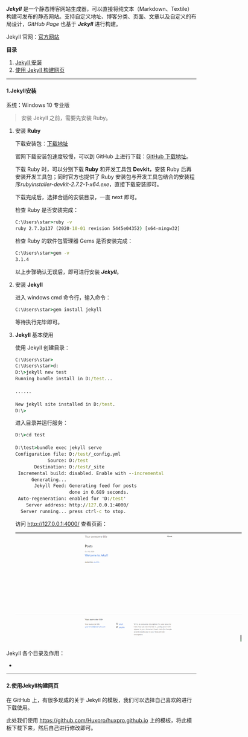 ***Jekyll*** 是一个静态博客网站生成器，可以直接将纯文本（Markdown、Textile）构建可发布的静态网站。支持自定义地址、博客分类、页面、文章以及自定义的布局设计，*GitHub Page* 也基于 ***Jekyll*** 进行构建。

Jekyll 官网：[官方网站](http://jekyllcn.com/)



**目录**

1. [Jekyll 安装](#1Jekyll安装)
2. [使用 Jekyll 构建网页](#2使用Jekyll构建网页)



---

#### 1.Jekyll安装

系统：Windows 10 专业版

> 安装 Jekyll 之前，需要先安装 Ruby。



1. 安装 **Ruby**

   下载安装包：[下载地址](https://rubyinstaller.org/downloads/)

   官网下载安装包速度较慢，可以到 GitHub 上进行下载：[GitHub 下载地址](https://github.com/oneclick/rubyinstaller2)。

   下载 Ruby 时，可以分别下载 **Ruby** 和开发工具包 **Devkit**，安装 Ruby 后再安装开发工具包；同时官方也提供了 Ruby 安装包与开发工具包结合的安装程序*rubyinstaller-devkit-2.7.2-1-x64.exe*，直接下载安装即可。

   下载完成后，选择合适的安装目录，一直 next 即可。

   检查 Ruby 是否安装完成：

   ~~~cmd
   C:\Users\star>ruby -v
   ruby 2.7.2p137 (2020-10-01 revision 5445e04352) [x64-mingw32]
   ~~~

   检查 Ruby 的软件包管理器 Gems 是否安装完成：

   ~~~cmd
   C:\Users\star>gem -v
   3.1.4
   ~~~

   以上步骤确认无误后，即可进行安装 ***Jekyll***。

2. 安装  **Jekyll**

   进入 windows cmd 命令行，输入命令：

   ~~~cmd
   C:\Users\star>gem install jekyll
   ~~~

   等待执行完毕即可。

3. **Jekyll** 基本使用

   使用 Jekyll 创建目录：

   ~~~cmd
   C:\Users\star>
   C:\Users\star>d:
   D:\>jekyll new test
   Running bundle install in D:/test...
   
   ......
   
   New jekyll site installed in D:/test.
   D:\>
   ~~~

   进入目录并运行服务：

   ~~~cmd
   D:\>cd test
   
   D:\test>bundle exec jekyll serve
   Configuration file: D:/test/_config.yml
               Source: D:/test
          Destination: D:/test/_site
    Incremental build: disabled. Enable with --incremental
         Generating...
          Jekyll Feed: Generating feed for posts
                       done in 0.689 seconds.
    Auto-regeneration: enabled for 'D:/test'
       Server address: http://127.0.0.1:4000/
     Server running... press ctrl-c to stop.
   ~~~

   访问 http://127.0.0.1:4000/ 查看页面：

   <p align='center'> <img src='../Image/1602440369.jpg' title='Nginx默认页面' style='max-width:600px'></img> </p>

Jekyll 各个目录及作用：

- 



---

#### 2.使用Jekyll构建网页

在 GitHub 上，有很多现成的关于 Jekyll 的模板，我们可以选择自己喜欢的进行下载使用。

此处我们使用 https://github.com/Huxpro/huxpro.github.io 上的模板，将此模板下载下来，然后自己进行修改即可。

